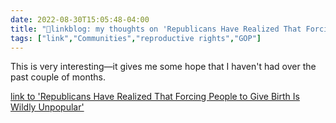 ```yaml
---
date: 2022-08-30T15:05:48-04:00
title: "🔗linkblog: my thoughts on 'Republicans Have Realized That Forcing People to Give Birth Is Wildly Unpopular'"
tags: ["link","Communities","reproductive rights","GOP"]
---
```

This is very interesting—it gives me some hope that I haven't had over the past couple of months.
 

[link to 'Republicans Have Realized That Forcing People to Give Birth Is Wildly Unpopular'](https://www.vice.com/en/article/m7g7da/republicans-scrub-abortion-policies-roe)
